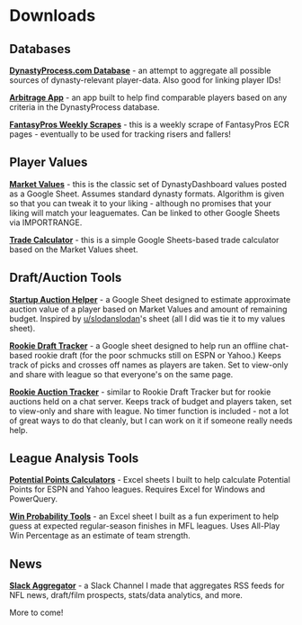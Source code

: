 # Downloads

## Databases

[**DynastyProcess.com Database**](/database) - an attempt to aggregate all possible sources of dynasty-relevant player-data. Also good for linking player IDs!

[**Arbitrage App**](/arbitrage) - an app built to help find comparable players based on any criteria in the DynastyProcess database.

[**FantasyPros Weekly Scrapes**](/fpscrapes) - this is a weekly scrape of FantasyPros ECR pages - eventually to be used for tracking risers and fallers!

## Player Values

[**Market Values**](/values) - this is the classic set of DynastyDashboard values posted as a Google Sheet. Assumes standard dynasty formats. Algorithm is given so that you can tweak it to your liking - although no promises that your liking will match your leaguemates. Can be linked to other Google Sheets via IMPORTRANGE.

[**Trade Calculator**](/calculator) - this is a simple Google Sheets-based trade calculator based on the Market Values sheet.

## Draft/Auction Tools

**[Startup Auction Helper](https://docs.google.com/spreadsheets/d/1IJVXGFDVX4VDdc23Hlv6kRYzy9x0727hbZOERRoVY9U/copy)** - a Google Sheet designed to estimate approximate auction value of a player based on Market Values and amount of remaining budget. Inspired by [u/slodanslodan](http://www.reddit.com/u/slodanslodan)'s sheet (all I did was tie it to my values sheet).

**[Rookie Draft Tracker](https://docs.google.com/spreadsheets/d/1tvFHSQPlxZyJP5l_CbmKXCDURIOqVzlpmSgM5wxQvKQ/copy)** - a Google sheet designed to help run an offline chat-based rookie draft (for the poor schmucks still on ESPN or Yahoo.) Keeps track of picks and crosses off names as players are taken. Set to view-only and share with league so that everyone's on the same page.

**[Rookie Auction Tracker](https://docs.google.com/spreadsheets/d/1TqGKcoJHTQqtC6pBBlKsDd8g24BVBkpsfug6z0QyK10/copy)** - similar to Rookie Draft Tracker but for rookie auctions held on a chat server. Keeps track of budget and players taken, set to view-only and share with league. No timer function is included - not a lot of great ways to do that cleanly, but I can work on it if someone really needs help.

## League Analysis Tools
**[Potential Points Calculators](/potentialpoints)** - Excel sheets I built to help calculate Potential Points for ESPN and Yahoo leagues. Requires Excel for Windows and PowerQuery.

**[Win Probability Tools](/winprobability)** - an Excel sheet I built as a fun experiment to help guess at expected regular-season finishes in MFL leagues. Uses All-Play Win Percentage as an estimate of team strength.

## News
**[Slack Aggregator](/slack)** - a Slack Channel I made that aggregates RSS feeds for NFL news, draft/film prospects, stats/data analytics, and more.

More to come!
